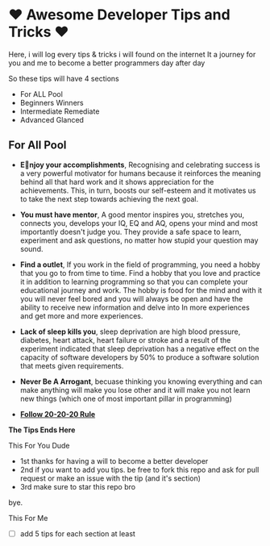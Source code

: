 
# ❤️ Awesome Developer Tips and Tricks ❤️
Here, i will log every tips & tricks i will found on the internet
It a journey for you and me to become a better programmers day after day

So these tips will have 4 sections 
- For ALL Pool 
- Beginners Winners 
- Intermediate Remediate
- Advanced Glanced

## For All Pool

 - **Eُnjoy your accomplishments**, Recognising and celebrating success is a very powerful motivator for humans because it reinforces
   the meaning behind all that hard work and it shows appreciation for
   the achievements. This, in turn, boosts our self-esteem and it
   motivates us to take the next step towards achieving the next goal.
 
 -   **You must have mentor**, A good mentor inspires you, stretches you, connects you, develops your IQ, EQ and AQ, opens your mind and most importantly doesn't judge you. They provide a safe space to learn, experiment and ask questions, no matter how stupid your question may sound.

 - **Find a outlet**, If you work in the field of programming, you need a hobby that you go to from time to time. Find a hobby that you love and practice it in addition to learning programming so that you can complete your educational journey and work. The hobby is food for the mind and with it you will never feel bored and you will always be open and have the ability to receive new information and delve into In more experiences and get more and more experiences.
- **Lack of sleep kills you**, sleep deprivation are high blood pressure, diabetes, heart attack, heart failure or stroke and a result of the experiment indicated that sleep deprivation has a negative effect on the capacity of software developers by 50% to produce a software solution that meets given requirements.
- **Never Be A Arrogant**, becuase thinking you knowing everything and can make anything will make you lose other and it will make you not learn new things (which one of most important pillar in programming) 

- **[Follow 20-20-20 Rule](https://cdn.sanity.io/images/0vv8moc6/optometrytimes/65f90e47ba6d8726a3c9186577d9261c3315dc3a-643x331.png?fit=crop&auto=format)**


**The Tips Ends Here**

This For You Dude

 - 1st thanks for having a will to become a better developer  
 - 2nd if you want to add you tips. be free to fork this repo and ask for pull
   request or make an issue with the tip (and it's section) 
  - 3rd make sure to star this repo bro

bye. 

This For Me 
- [ ] add 5 tips for each section at least


